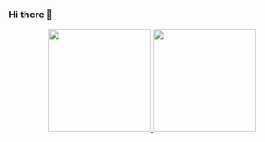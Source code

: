 ### Hi there 👋

<!--
**iago-r/iago-r** is a ✨ _special_ ✨ repository because its `README.md` (this file) appears on your GitHub profile.

Here are some ideas to get you started:

- 🔭 I’m currently working on ...
- 🌱 I’m currently learning ...
- 👯 I’m looking to collaborate on ...
- 🤔 I’m looking for help with ...
- 💬 Ask me about ...
- 📫 How to reach me: ...
- 😄 Pronouns: ...
- ⚡ Fun fact: ...
-->

<div align="center">
  <a href="https://github.com/iago-r">
  <img height="180em" src="https://github-readme-stats.vercel.app/api?username=iago-r&show_icons=true&theme=ayu-mirage&bg_color=#000000&include_all_commits=true&count_private=false"/>
  <img height="180em" src="https://github-readme-stats.vercel.app/api/top-langs/?username=iago-r&layout=compact&langs_count=7&theme=ayu-mirage"/>
</div>
